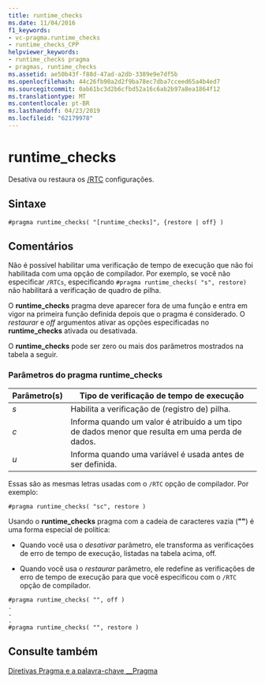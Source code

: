 ```yaml
---
title: runtime_checks
ms.date: 11/04/2016
f1_keywords:
- vc-pragma.runtime_checks
- runtime_checks_CPP
helpviewer_keywords:
- runtime_checks pragma
- pragmas, runtime_checks
ms.assetid: ae50b43f-f88d-47ad-a2db-3389e9e7df5b
ms.openlocfilehash: 44c26fb90a2d2f9ba78ec7dba7cceed65a4b4ed7
ms.sourcegitcommit: 0ab61bc3d2b6cfbd52a16c6ab2b97a8ea1864f12
ms.translationtype: MT
ms.contentlocale: pt-BR
ms.lasthandoff: 04/23/2019
ms.locfileid: "62179978"
---
```

# <a name="runtimechecks"></a>runtime_checks
Desativa ou restaura os [/RTC](../build/reference/rtc-run-time-error-checks.md) configurações.

## <a name="syntax"></a>Sintaxe

```
#pragma runtime_checks( "[runtime_checks]", {restore | off} )
```

## <a name="remarks"></a>Comentários

Não é possível habilitar uma verificação de tempo de execução que não foi habilitada com uma opção de compilador. Por exemplo, se você não especificar `/RTCs`, especificando `#pragma runtime_checks( "s", restore)` não habilitará a verificação de quadro de pilha.

O **runtime_checks** pragma deve aparecer fora de uma função e entra em vigor na primeira função definida depois que o pragma é considerado. O *restaurar* e *off* argumentos ativar as opções especificadas no **runtime_checks** ativada ou desativada.

O **runtime_checks** pode ser zero ou mais dos parâmetros mostrados na tabela a seguir.

### <a name="parameters-of-the-runtimechecks-pragma"></a>Parâmetros do pragma runtime_checks

|Parâmetro(s)|Tipo de verificação de tempo de execução|
|--------------------|-----------------------------|
|*s*|Habilita a verificação de (registro de) pilha.|
|*c*|Informa quando um valor é atribuído a um tipo de dados menor que resulta em uma perda de dados.|
|*u*|Informa quando uma variável é usada antes de ser definida.|

Essas são as mesmas letras usadas com o `/RTC` opção de compilador. Por exemplo:

```
#pragma runtime_checks( "sc", restore )
```

Usando o **runtime_checks** pragma com a cadeia de caracteres vazia (**""**) é uma forma especial de política:

- Quando você usa o *desativar* parâmetro, ele transforma as verificações de erro de tempo de execução, listadas na tabela acima, off.

- Quando você usa o *restaurar* parâmetro, ele redefine as verificações de erro de tempo de execução para que você especificou com o `/RTC` opção de compilador.

```
#pragma runtime_checks( "", off )
.
.
.
#pragma runtime_checks( "", restore )
```

## <a name="see-also"></a>Consulte também

[Diretivas Pragma e a palavra-chave __Pragma](../preprocessor/pragma-directives-and-the-pragma-keyword.md)